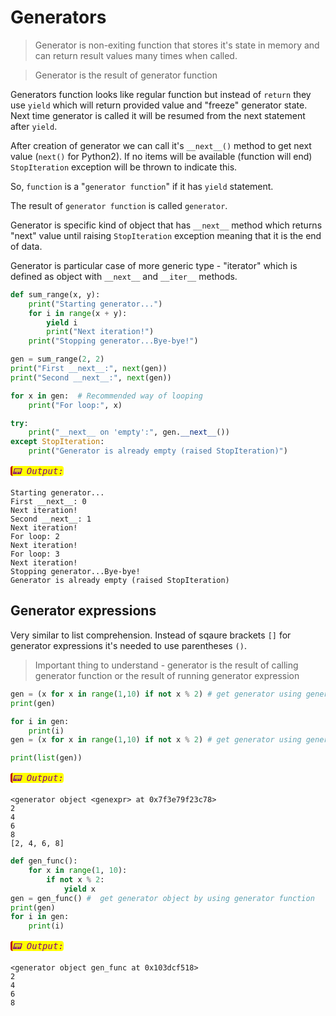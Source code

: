 # Generators

> Generator is non-exiting function that stores it's state in memory and can return result values many times when called.

> Generator is the result of generator function

Generators function looks like regular function but instead of ```return``` they use ```yield``` which will return provided value and "freeze" generator state. Next time generator is called it will be resumed from the next statement after ```yield```.

After creation of generator we can call it's ```__next__()``` method to get next value (```next()``` for Python2). If no items will be available (function will end) ```StopIteration``` exception will be thrown to indicate this.

So, `function` is a "`generator function`" if it has `yield` statement.

The result of `generator function` is called `generator`.

Generator is specific kind of object that has `__next__` method which returns "next" value until raising `StopIteration` exception meaning that it is the end of data.

Generator is particular case of more generic type - "iterator" which is defined as object with `__next__` and `__iter__` methods.


```python
def sum_range(x, y):
    print("Starting generator...")
    for i in range(x + y):
        yield i
        print("Next iteration!")
    print("Stopping generator...Bye-bye!")

gen = sum_range(2, 2)
print("First __next__:", next(gen))
print("Second __next__:", next(gen))

for x in gen:  # Recommended way of looping
    print("For loop:", x)

try:
    print("__next__ on 'empty':", gen.__next__())
except StopIteration:
    print("Generator is already empty (raised StopIteration)")
```

_<mark style="color:purple; font-family: Hack, Consolas, Menlo, Mono, monospace; border-left: .25em solid #bc0000;border-radius: 4px;">📟 Output:</mark>_

    Starting generator...
    First __next__: 0
    Next iteration!
    Second __next__: 1
    Next iteration!
    For loop: 2
    Next iteration!
    For loop: 3
    Next iteration!
    Stopping generator...Bye-bye!
    Generator is already empty (raised StopIteration)


## Generator expressions

Very similar to list comprehension. Instead of sqaure brackets `[]` for generator expressions it's needed to use parentheses `()`.

> Important thing to understand - generator is the result of calling generator function or the result of running generator expression


```python
gen = (x for x in range(1,10) if not x % 2) # get generator using generator expression
print(gen)

for i in gen:
    print(i)
gen = (x for x in range(1,10) if not x % 2) # get generator using generator expression

print(list(gen))
```

_<mark style="color:purple; font-family: Hack, Consolas, Menlo, Mono, monospace; border-left: .25em solid #bc0000;border-radius: 4px;">📟 Output:</mark>_

    <generator object <genexpr> at 0x7f3e79f23c78>
    2
    4
    6
    8
    [2, 4, 6, 8]



```python
def gen_func():
    for x in range(1, 10):
        if not x % 2:
            yield x
gen = gen_func() #  get generator object by using generator function 
print(gen)
for i in gen:
    print(i)
```

_<mark style="color:purple; font-family: Hack, Consolas, Menlo, Mono, monospace; border-left: .25em solid #bc0000;border-radius: 4px;">📟 Output:</mark>_

    <generator object gen_func at 0x103dcf518>
    2
    4
    6
    8